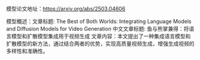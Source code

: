 模型论文地址：https://arxiv.org/abs/2503.04606

模型概述：文章标题: The Best of Both Worlds: Integrating Language Models and Diffusion Models for Video Generation
中文文章标题: 鱼与熊掌兼得：将语言模型和扩散模型集成用于视频生成
文章内容：本文提出了一种集成语言模型和扩散模型的新方法，通过结合两者的优势，实现高质量视频生成，增强生成视频的多样性和准确性。
